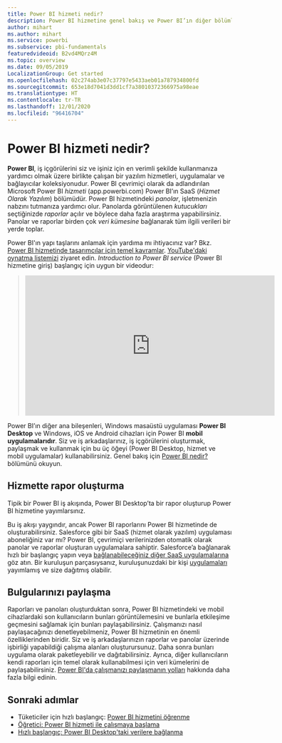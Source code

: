 ```yaml
---
title: Power BI hizmeti nedir?
description: Power BI hizmetine genel bakış ve Power BI’ın diğer bölümleriyle birlikte çalışma şekli.
author: mihart
ms.author: mihart
ms.service: powerbi
ms.subservice: pbi-fundamentals
featuredvideoid: B2vd4MQrz4M
ms.topic: overview
ms.date: 09/05/2019
LocalizationGroup: Get started
ms.openlocfilehash: 02c274ab3e07c37797e5433aeb01a787934800fd
ms.sourcegitcommit: 653e18d7041d3dd1cf7a38010372366975a98eae
ms.translationtype: HT
ms.contentlocale: tr-TR
ms.lasthandoff: 12/01/2020
ms.locfileid: "96416704"
---
```

# <a name="what-is-the-power-bi-service"></a>Power BI hizmeti nedir?
**Power BI**, iş içgörülerini siz ve işiniz için en verimli şekilde kullanmanıza yardımcı olmak üzere birlikte çalışan bir yazılım hizmetleri, uygulamalar ve bağlayıcılar koleksiyonudur. Power BI çevrimiçi olarak da adlandırılan Microsoft Power BI *hizmeti* (app.powerbi.com) Power BI’ın SaaS (*Hizmet Olarak Yazılım*) bölümüdür. Power BI hizmetindeki *panolar*, işletmenizin nabzını tutmanıza yardımcı olur. Panolarda görüntülenen *kutucukları* seçtiğinizde *raporlar* açılır ve böylece daha fazla araştırma yapabilirsiniz. Panolar ve raporlar birden çok *veri kümesine* bağlanarak tüm ilgili verileri bir yerde toplar. 

Power BI'ın yapı taşlarını anlamak için yardıma mı ihtiyacınız var? Bkz. [Power BI hizmetinde tasarımcılar için temel kavramlar](service-basic-concepts.md). [YouTube'daki oynatma listemizi](https://www.youtube.com/playlist?list=PL1N57mwBHtN0JFoKSR0n-tBkUJHeMP2cP) ziyaret edin. *Introduction to Power BI service* (Power BI hizmetine giriş) başlangıç için uygun bir videodur:

> 
> <iframe width="560" height="315" src="https://www.youtube.com/embed/B2vd4MQrz4M" frameborder="0" allowfullscreen></iframe>
> 

Power BI’ın diğer ana bileşenleri, Windows masaüstü uygulaması **Power BI Desktop** ve Windows, iOS ve Android cihazları için Power BI **mobil uygulamalarıdır**. Siz ve iş arkadaşlarınız, iş içgörülerini oluşturmak, paylaşmak ve kullanmak için bu üç öğeyi (Power BI Desktop, hizmet ve mobil uygulamalar) kullanabilirsiniz. Genel bakış için [Power BI nedir?](power-bi-overview.md) bölümünü okuyun.

## <a name="creating-reports-in-the-service"></a>Hizmette rapor oluşturma
Tipik bir Power BI iş akışında, Power BI Desktop’ta bir rapor oluşturup Power BI hizmetine yayımlarsınız.  

Bu iş akışı yaygındır, ancak Power BI raporlarını Power BI hizmetinde de oluşturabilirsiniz. Salesforce gibi bir SaaS (hizmet olarak yazılım) uygulaması aboneliğiniz var mı? Power BI, çevrimiçi verilerinizden otomatik olarak panolar ve raporlar oluşturan uygulamalara sahiptir. Salesforce’a bağlanarak hızlı bir başlangıç yapın veya [bağlanabileceğiniz diğer SaaS uygulamalarına](../connect-data/service-get-data.md) göz atın. Bir kuruluşun parçasıysanız, kuruluşunuzdaki bir kişi [uygulamaları](../collaborate-share/service-create-distribute-apps.md) yayımlamış ve size dağıtmış olabilir.

## <a name="sharing-your-findings"></a>Bulgularınızı paylaşma 

Raporları ve panoları oluşturduktan sonra, Power BI hizmetindeki ve mobil cihazlardaki son kullanıcıların bunları görüntülemesini ve bunlarla etkileşime geçmesini sağlamak için bunları paylaşabilirsiniz. Çalışmanızı nasıl paylaşacağınızı denetleyebilmeniz, Power BI hizmetinin en önemli özelliklerinden biridir. Siz ve iş arkadaşlarınızın raporlar ve panolar üzerinde işbirliği yapabildiği çalışma alanları oluşturursunuz. Daha sonra bunları uygulama olarak paketleyebilir ve dağıtabilirsiniz. Ayrıca, diğer kullanıcıların kendi raporları için temel olarak kullanabilmesi için veri kümelerini de paylaşabilirsiniz. [Power BI'da çalışmanızı paylaşmanın yolları](../collaborate-share/service-how-to-collaborate-distribute-dashboards-reports.md) hakkında daha fazla bilgi edinin.

## <a name="next-steps"></a>Sonraki adımlar
- Tüketiciler için hızlı başlangıç: [Power BI hizmetini öğrenme](../consumer/end-user-experience.md)   
- [Öğretici: Power BI hizmeti ile çalışmaya başlama](service-get-started.md)
- [Hızlı başlangıç: Power BI Desktop'taki verilere bağlanma](../connect-data/desktop-quickstart-connect-to-data.md)
